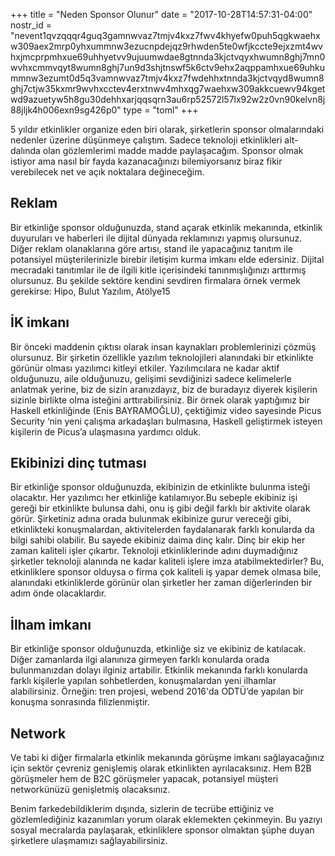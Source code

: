 +++
title = "Neden Sponsor Olunur"
date = "2017-10-28T14:57:31-04:00"
nostr_id = "nevent1qvzqqqr4guq3gamnwvaz7tmjv4kxz7fwv4khyefw0puh5qgkwaehxw309aex2mrp0yhxummnw3ezucnpdejqz9rhwden5te0wfjkccte9ejxzmt4wvhxjmcprpmhxue69uhhyetvv9ujuumwdae8gtnnda3kjctvqyxhwumn8ghj7mn0wvhxcmmvqyt8wumn8ghj7un9d3shjtnswf5k6ctv9ehx2aqppamhxue69uhkummnw3ezumt0d5q3vamnwvaz7tmjv4kxz7fwdehhxtnnda3kjctvqyd8wumn8ghj7ctjw35kxmr9wvhxcctev4erxtnwv4mhxqg7waehxw309akkcuewv94kgetwd9azuetyw5h8gu30dehhxarjqqsqrn3au6rp52572l57lx92w2z0vn90kelvn8j88jljk4h006exn9sg426p0"
type = "toml"
+++

5 yıldır etkinlikler organize eden biri olarak, şirketlerin sponsor olmalarındaki nedenler üzerine düşünmeye çalıştım. Sadece teknoloji etkinlikleri alt-dalında olan gözlemlerimi madde madde paylaşacağım. Sponsor olmak istiyor ama nasıl bir fayda kazanacağınızı bilemiyorsanız biraz fikir verebilecek net ve açık noktalara değineceğim.

## Reklam

Bir etkinliğe sponsor olduğunuzda, stand açarak etkinlik mekanında, etkinlik duyuruları ve haberleri ile dijital dünyada reklamınızı yapmış olursunuz. Diğer reklam olanaklarına göre artısı, stand ile yapacağınız tanıtım ile potansiyel müşterilerinizle birebir iletişim kurma imkanı elde edersiniz. Dijital mecradaki tanıtımlar ile de ilgili kitle içerisindeki tanınmışlığınızı arttırmış olursunuz. Bu şekilde sektöre kendini sevdiren firmalara örnek vermek gerekirse: Hipo, Bulut Yazılım, Atölye15

## İK imkanı

Bir önceki maddenin çıktısı olarak insan kaynakları problemlerinizi çözmüş olursunuz. Bir şirketin özellikle yazılım teknolojileri alanındaki bir etkinlikte görünür olması yazılımcı kitleyi etkiler. Yazılımcılara ne kadar aktif olduğunuzu, aile olduğunuzu, gelişimi sevdiğinizi sadece kelimelerle anlatmak yerine, biz de sizin aranızdayız, biz de buradayız diyerek kişilerin sizinle birlikte olma isteğini arttırabilirsiniz. Bir örnek olarak yaptığımız bir Haskell etkinliğinde (Enis BAYRAMOĞLU), çektiğimiz video sayesinde Picus Security ‘nin yeni çalışma arkadaşları bulmasına, Haskell geliştirmek isteyen kişilerin de Picus’a ulaşmasına yardımcı olduk.

## Ekibinizi dinç tutması

Bir etkinliğe sponsor olduğunuzda, ekibinizin de etkinlikte bulunma isteği olacaktır. Her yazılımcı her etkinliğe katılamıyor.Bu sebeple ekibiniz işi gereği bir etkinlikte bulunsa dahi, onu iş gibi değil farklı bir aktivite olarak görür. Şirketiniz adına orada bulunmak ekibinize gurur vereceği gibi, etkinlikteki konuşmalardan, aktivitelerden faydalanarak farklı konularda da bilgi sahibi olabilir. Bu sayede ekibiniz daima dinç kalır. Dinç bir ekip her zaman kaliteli işler çıkartır. Teknoloji etkinliklerinde adını duymadığınız şirketler teknoloji alanında ne kadar kaliteli işlere imza atabilmektedirler? Bu, etkinliklere sponsor olduysa o firma çok kaliteli iş yapar demek olmasa bile, alanındaki etkinliklerde görünür olan şirketler her zaman diğerlerinden bir adım önde olacaklardır.

## İlham imkanı

Bir etkinliğe sponsor olduğunuzda, etkinliğe siz ve ekibiniz de katılacak. Diğer zamanlarda ilgi alanınıza girmeyen farklı konularda orada bulunmanızdan dolayı ilginiz artabilir. Etkinlik mekanında farklı konularda farklı kişilerle yapılan sohbetlerden, konuşmalardan yeni ilhamlar alabilirsiniz. Örneğin: tren projesi, webend 2016'da ODTÜ’de yapılan bir konuşma sonrasında filizlenmiştir.

## Network

Ve tabi ki diğer firmalarla etkinlik mekanında görüşme imkanı sağlayacağınız için sektör çevreniz genişlemiş olarak etkinlikten ayrılacaksınız. Hem B2B görüşmeler hem de B2C görüşmeler yapacak, potansiyel müşteri networkünüzü genişletmiş olacaksınız.

Benim farkedebildiklerim dışında, sizlerin de tecrübe ettiğiniz ve gözlemlediğiniz kazanımları yorum olarak eklemekten çekinmeyin. Bu yazıyı sosyal mecralarda paylaşarak, etkinliklere sponsor olmaktan şüphe duyan şirketlere ulaşmamızı sağlayabilirsiniz.
